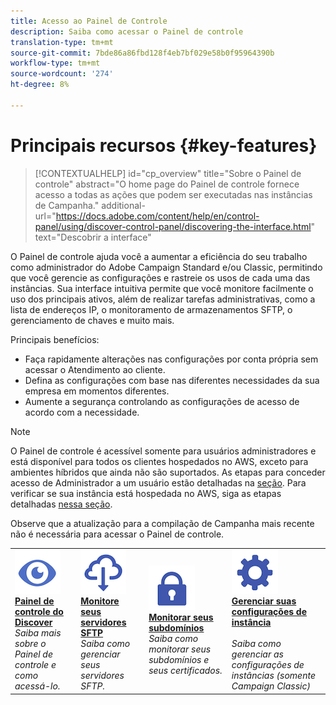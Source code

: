 ```yaml
---
title: Acesso ao Painel de Controle
description: Saiba como acessar o Painel de controle
translation-type: tm+mt
source-git-commit: 7bde86a86fbd128f4eb7bf029e58b0f95964390b
workflow-type: tm+mt
source-wordcount: '274'
ht-degree: 8%

---
```



# Principais recursos {#key-features}

>[!CONTEXTUALHELP]
>id="cp_overview"
>title="Sobre o Painel de controle"
>abstract="O home page do Painel de controle fornece acesso a todas as ações que podem ser executadas nas instâncias de Campanha."
>additional-url="https://docs.adobe.com/content/help/en/control-panel/using/discover-control-panel/discovering-the-interface.html" text="Descobrir a interface"

O Painel de controle ajuda você a aumentar a eficiência do seu trabalho como administrador do Adobe Campaign Standard e/ou Classic, permitindo que você gerencie as configurações e rastreie os usos de cada uma das instâncias. Sua interface intuitiva permite que você monitore facilmente o uso dos principais ativos, além de realizar tarefas administrativas, como a lista de endereços IP, o monitoramento de armazenamentos SFTP, o gerenciamento de chaves e muito mais.

Principais benefícios:

* Faça rapidamente alterações nas configurações por conta própria sem acessar o Atendimento ao cliente.
* Defina as configurações com base nas diferentes necessidades da sua empresa em momentos diferentes.
* Aumente a segurança controlando as configurações de acesso de acordo com a necessidade.

>[!NOTE]
>O Painel de controle é acessível somente para usuários administradores e está disponível para todos os clientes hospedados no AWS, exceto para ambientes híbridos que ainda não são suportados. As etapas para conceder acesso de Administrador a um usuário estão detalhadas na [seção](../../discover/using/managing-permissions.md). Para verificar se sua instância está hospedada no AWS, siga as etapas detalhadas [nessa seção](../../faq.md).
>
>Observe que a atualização para a compilação de Campanha mais recente não é necessária para acessar o Painel de controle.

<table>
<tr>
    <td>
        <a href="../../discover/using/accessing-control-panel.md"><img alt="condições" src="assets/do-not-localize/discover.png"/></a>
        <div><a href="../../discover/using/accessing-control-panel.md"><strong>Painel de controle do Discover</strong></a></div>
        <em>Saiba mais sobre o Painel de controle e como acessá-lo.</em>
    </td>
    <td>
        <a href="../../sftp/using/about-sftp-management.md"><img alt="condições" src="assets/do-not-localize/sftp.png"/></a>
        <div><a href="../../sftp/using/about-sftp-management.md"><strong>Monitore seus servidores SFTP</strong></a></div>
        <em>Saiba como gerenciar seus servidores SFTP.</em>
    </td>
    <td>
        <a href="../../subdomains-certificates/using/subdomains-branding.md"><img alt="condições" src="assets/do-not-localize/subdomains.png"/></a>
        <div><a href="../../subdomains-certificates/using/subdomains-branding.md"><strong>Monitorar seus subdomínios</strong></a></div>
        <em>Saiba como monitorar seus subdomínios e seus certificados.</em>
    </td>
    <td>
        <a href="../../instances-settings/using/ip-whitelisting-instance-access.md"><img alt="condições" src="assets/do-not-localize/instance_settings.png"/></a>
        <div><a href="../../instances-settings/using/ip-whitelisting-instance-access.md"><strong>Gerenciar suas configurações de instância</strong></a></div>
        <br/><em>Saiba como gerenciar as configurações de instâncias (somente Campaign Classic)</em>
    </td>
</tr>
</table>
